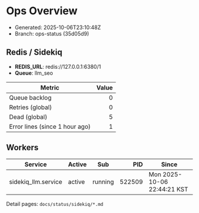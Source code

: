 # Ops Overview

- Generated: 2025-10-06T23:10:48Z
- Branch: ops-status (35d05d9)

## Redis / Sidekiq
- **REDIS_URL**: redis://127.0.0.1:6380/1
- **Queue**: llm_seo

| Metric | Value |
|---|---:|
| Queue backlog | 0 |
| Retries (global) | 0 |
| Dead (global) | 5 |
| Error lines (since 1 hour ago) | 1 |

## Workers
| Service | Active | Sub | PID | Since |
|---|---|---|---:|---|
| sidekiq_llm.service | active | running | 522509 | Mon 2025-10-06 22:44:21 KST |

Detail pages: `docs/status/sidekiq/*.md`
